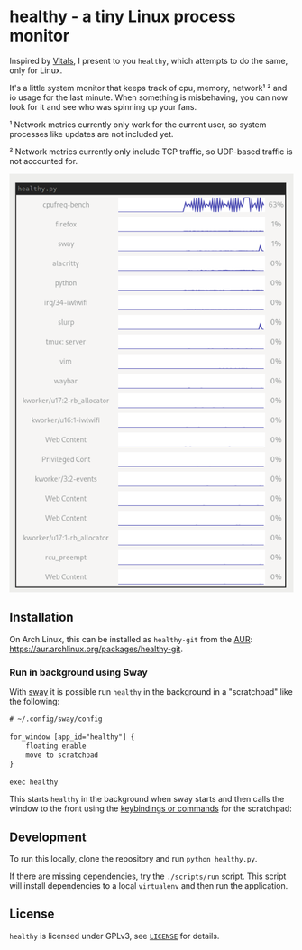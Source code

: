 # healthy - a tiny Linux process monitor

Inspired by [Vitals](https://hmarr.com/blog/vitals/), I present to you
`healthy`, which attempts to do the same, only for Linux.

It's a little system monitor that keeps track of cpu, memory, network¹ ²
and io usage for the last minute.  When something is misbehaving, you
can now look for it and see who was spinning up your fans.

¹ Network metrics currently only work for the current user, so system
processes like updates are not included yet.

² Network metrics currently only include TCP traffic, so UDP-based
traffic is not accounted for.

![screenshot of healthy running](./screenshot.png)

## Installation

On Arch Linux, this can be installed as `healthy-git` from the
[AUR](https://wiki.archlinux.org/index.php/Arch_User_Repository):
https://aur.archlinux.org/packages/healthy-git.

### Run in background using Sway

With [sway](https://github.com/swaywm/sway) it is possible run `healthy` in the
background in a "scratchpad" like the following:

```
# ~/.config/sway/config

for_window [app_id="healthy"] {
	floating enable
	move to scratchpad
}

exec healthy
```

This starts `healthy` in the background when sway starts and then calls the
window to the front using the [keybindings or commands](https://github.com/swaywm/sway/blob/1.6.1/config.in#L162-L173)
for the scratchpad:

## Development

To run this locally, clone the repository and run `python healthy.py`.

If there are missing dependencies, try the `./scripts/run` script.  This
script will install dependencies to a local `virtualenv` and then run
the application.

## License

`healthy` is licensed under GPLv3, see [`LICENSE`](./LICENSE) for
details.
